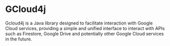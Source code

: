 # GCloud4j
 Gcloud4j is a Java library designed to facilitate interaction with Google Cloud services, providing a simple and unified interface to interact with APIs such as Firestore, Google Drive and potentially other Google Cloud services in the future.
